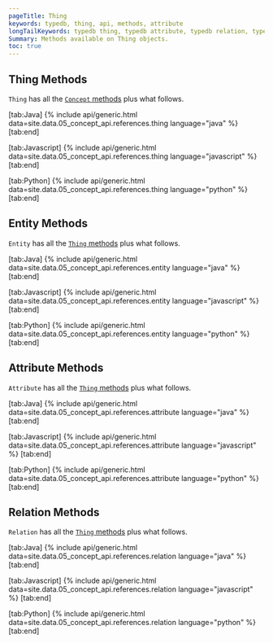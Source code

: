 ```yaml
---
pageTitle: Thing
keywords: typedb, thing, api, methods, attribute
longTailKeywords: typedb thing, typedb attribute, typedb relation, typedb thing methods, typedb attribute methods, typedb relation methods
Summary: Methods available on Thing objects.
toc: true
---
```


## Thing Methods
`Thing` has all the [`Concept` methods](../05-concept-api/01-concept.md) plus what follows.

<div class="tabs light" data-no-parse>

[tab:Java]
{% include api/generic.html data=site.data.05_concept_api.references.thing language="java" %}
[tab:end]

[tab:Javascript]
{% include api/generic.html data=site.data.05_concept_api.references.thing language="javascript" %}
[tab:end]

[tab:Python]
{% include api/generic.html data=site.data.05_concept_api.references.thing language="python" %}
[tab:end]

</div>

## Entity Methods
`Entity` has all the [`Thing` methods](../05-concept-api/01-concept.md) plus what follows.

<div class="tabs light" data-no-parse>

[tab:Java]
{% include api/generic.html data=site.data.05_concept_api.references.entity language="java" %}
[tab:end]

[tab:Javascript]
{% include api/generic.html data=site.data.05_concept_api.references.entity language="javascript" %}
[tab:end]

[tab:Python]
{% include api/generic.html data=site.data.05_concept_api.references.entity language="python" %}
[tab:end]

</div>

## Attribute Methods
`Attribute` has all the [`Thing` methods](../05-concept-api/01-concept.md) plus what follows.

<div class="tabs light" data-no-parse>

[tab:Java]
{% include api/generic.html data=site.data.05_concept_api.references.attribute language="java" %}
[tab:end]

[tab:Javascript]
{% include api/generic.html data=site.data.05_concept_api.references.attribute language="javascript" %}
[tab:end]

[tab:Python]
{% include api/generic.html data=site.data.05_concept_api.references.attribute language="python" %}
[tab:end]

</div>

## Relation Methods
`Relation` has all the [`Thing` methods](../05-concept-api/01-concept.md) plus what follows.

<div class="tabs light" data-no-parse>

[tab:Java]
{% include api/generic.html data=site.data.05_concept_api.references.relation language="java" %}
[tab:end]

[tab:Javascript]
{% include api/generic.html data=site.data.05_concept_api.references.relation language="javascript" %}
[tab:end]

[tab:Python]
{% include api/generic.html data=site.data.05_concept_api.references.relation language="python" %}
[tab:end]

</div>
